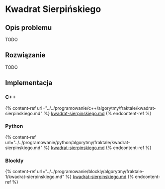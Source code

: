 # Kwadrat Sierpińskiego

## Opis problemu

TODO

## Rozwiązanie

TODO

## Implementacja

### C++

{% content-ref url="../../programowanie/c++/algorytmy/fraktale/kwadrat-sierpinskiego.md" %}
[kwadrat-sierpinskiego.md](../../programowanie/c++/algorytmy/fraktale/kwadrat-sierpinskiego.md)
{% endcontent-ref %}

### Python

{% content-ref url="../../programowanie/python/algorytmy/fraktale/kwadrat-sierpinskiego.md" %}
[kwadrat-sierpinskiego.md](../../programowanie/python/algorytmy/fraktale/kwadrat-sierpinskiego.md)
{% endcontent-ref %}

### Blockly

{% content-ref url="../../programowanie/blockly/algorytmy/fraktale-1/kwadrat-sierpinskiego.md" %}
[kwadrat-sierpinskiego.md](../../programowanie/blockly/algorytmy/fraktale-1/kwadrat-sierpinskiego.md)
{% endcontent-ref %}
